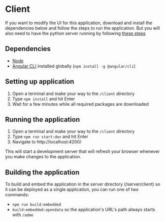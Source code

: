 # Client

If you want to modify the UI for this application, download and install the dependencies below and follow the steps to run the application. But you will also need to have the python server running by following [these steps](https://github.com/ncats/ncats-adme/blob/master/README.md#ncats-adme)

## Dependencies

- [Node](https://nodejs.org/en/)
- [Angular CLI](https://cli.angular.io/) installed globally (`npm install -g @angular/cli`)

## Setting up application

1. Open a terminal and make your way to the `/client` directory
2. Type `npm install` and hit Enter
3. Wait for a few minutes while all required packages are downloaded

## Running the application

1. Open a terminal and make your way to the `/client` directory
2. Type `npm run start:dev` and hit Enter
3. Navigate to http://localhost:4200/

This will start a development server that will refresh your browser whenever you make changes to the application.

## Building the application

To build and embed the application in the server directory (/server/client) so it can be deployed as a single application, you can run one of two commands:

- `npm run build:embedded`
- `build:embedded:opendata` so the application's URL's path always starts with `/adme`
